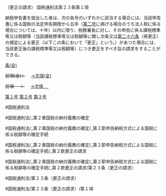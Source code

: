 （更正の請求）
国税通則法第２３条第１項

納税申告書を提出した者は、次の各号のいずれかに該当する場合には、当該申告書に係る国税の法定申告期限から五年（[第二号](国税通則法＿＿＿＿＿第２３条第１項第２号)に掲げる場合のうち法人税に係る場合については、十年）以内に限り、税務署長に対し、その申告に係る課税標準等又は税額等（当該課税標準等又は税額等に関し次条又は[第二十六条](国税通則法＿＿＿＿＿第２６条第１項)（再更正）の規定による更正（以下この条において「更正」という。）があつた場合には、当該更正後の課税標準等又は税額等）につき更正をすべき旨の請求をすることができる。

[条(全)](国税通則法＿＿＿＿＿第２３条_.md)

~~前項(全)←~~　  [→次項(全)](国税通則法＿＿＿＿＿第２３条第２項_.md)

~~前項 　 ←~~　  [→次項 　 ](国税通則法＿＿＿＿＿第２３条第２項.md)

[第１号](国税通則法＿＿＿＿＿第２３条第１項第１号.md)  [第２号](国税通則法＿＿＿＿＿第２３条第１項第２号.md)  [第３号](国税通則法＿＿＿＿＿第２３条第１項第３号.md)  

#国税通則法

#国税通則法/_第２章国税の納付義務の確定

#国税通則法/_第２章国税の納付義務の確定/_第２節申告納税方式による国税に係る税額等の確定手続

#国税通則法/_第２章国税の納付義務の確定/_第２節申告納税方式による国税に係る税額等の確定手続/_第２款更正の請求

#国税通則法/_第２章国税の納付義務の確定/_第２節申告納税方式による国税に係る税額等の確定手続/_第２款更正の請求/第２３条（更正の請求）

#国税通則法/第２３条（更正の請求）

#国税通則法/第２３条（更正の請求）/第１項

